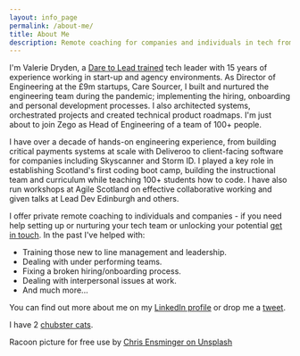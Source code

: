 ```yaml
---
layout: info_page
permalink: /about-me/
title: About Me
description: Remote coaching for companies and individuals in tech from a leader with 15 years experience.
---
```


I'm Valerie Dryden, a [Dare to Lead trained](https://daretolead.brenebrown.com/) tech leader with 15 years of experience working in start-up and agency environments. As Director of Engineering at the £9m startups, Care Sourcer, I built and nurtured the engineering team during the pandemic; implementing the hiring, onboarding and personal development processes. I also architected systems, orchestrated projects and created technical product roadmaps. I'm just about to join Zego as Head of Engineering of a team of 100+ people.

I have over a decade of hands-on engineering experience, from building critical payments systems at scale with Deliveroo to client-facing software for companies including Skyscanner and Storm ID. I played a key role in establishing Scotland's first coding boot camp, building the instructional team and curriculum while teaching 100+ students how to code. I have also run workshops at Agile Scotland on effective collaborative working and given talks at Lead Dev Edinburgh and others.

I offer private remote coaching to individuals and companies - if you need help setting up or nurturing your tech team or unlocking your potential <a href="mailto:coaching@outragedpinkracoon.com?subject=Coaching Inquiry from Website">get in touch</a>. In the past I've helped with:
- Training those new to line management and leadership.
- Dealing with under performing teams.
- Fixing a broken hiring/onboarding process.
- Dealing with interpersonal issues at work.
- And much more...

You can find out more about me on my [LinkedIn profile](https://www.linkedin.com/in/valeriejanedryden/) or drop me a [tweet](https://twitter.com/outragedracoon).

I have 2 [chubster cats](https://www.instagram.com/outragedpinkracoon/).

Racoon picture for free use by [Chris Ensminger on Unsplash](https://unsplash.com/photos/gWo-hfRotrI)
